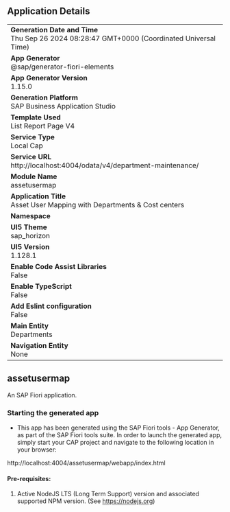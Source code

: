 ## Application Details
|               |
| ------------- |
|**Generation Date and Time**<br>Thu Sep 26 2024 08:28:47 GMT+0000 (Coordinated Universal Time)|
|**App Generator**<br>@sap/generator-fiori-elements|
|**App Generator Version**<br>1.15.0|
|**Generation Platform**<br>SAP Business Application Studio|
|**Template Used**<br>List Report Page V4|
|**Service Type**<br>Local Cap|
|**Service URL**<br>http://localhost:4004/odata/v4/department-maintenance/|
|**Module Name**<br>assetusermap|
|**Application Title**<br>Asset User Mapping with Departments &amp; Cost centers|
|**Namespace**<br>|
|**UI5 Theme**<br>sap_horizon|
|**UI5 Version**<br>1.128.1|
|**Enable Code Assist Libraries**<br>False|
|**Enable TypeScript**<br>False|
|**Add Eslint configuration**<br>False|
|**Main Entity**<br>Departments|
|**Navigation Entity**<br>None|

## assetusermap

An SAP Fiori application.

### Starting the generated app

-   This app has been generated using the SAP Fiori tools - App Generator, as part of the SAP Fiori tools suite.  In order to launch the generated app, simply start your CAP project and navigate to the following location in your browser:

http://localhost:4004/assetusermap/webapp/index.html

#### Pre-requisites:

1. Active NodeJS LTS (Long Term Support) version and associated supported NPM version.  (See https://nodejs.org)


